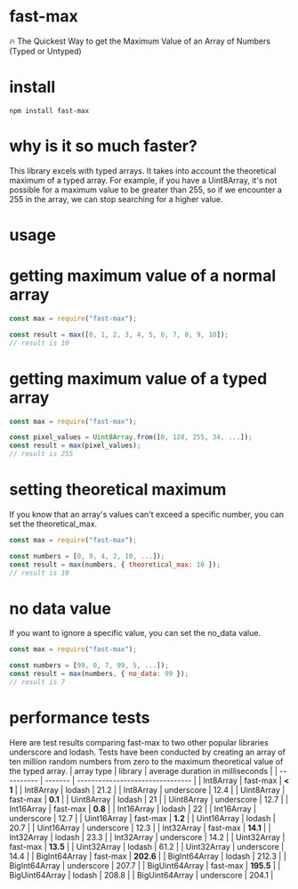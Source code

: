 # fast-max
:fire: The Quickest Way to get the Maximum Value of an Array of Numbers (Typed or Untyped)

# install
```
npm install fast-max
```

# why is it so much faster?
This library excels with typed arrays.  It takes into account the theoretical maximum of a typed array.
For example, if you have a  Uint8Array, it's not possible for a maximum value to be greater than 255,
so if we encounter a 255 in the array, we can stop searching for a higher value.

# usage
# getting maximum value of a normal array
```javascript
const max = require("fast-max");

const result = max([0, 1, 2, 3, 4, 5, 6, 7, 8, 9, 10]);
// result is 10
```

# getting maximum value of a typed array
```javascript
const max = require("fast-max");

const pixel_values = Uint8Array.from([0, 128, 255, 34, ...]);
const result = max(pixel_values);
// result is 255
```

# setting theoretical maximum
If you know that an array's values can't exceed a specific number,
you can set the theoretical_max.
```javascript
const max = require("fast-max");

const numbers = [0, 9, 4, 2, 10, ...]);
const result = max(numbers, { theoretical_max: 10 });
// result is 10
```

# no data value
If you want to ignore a specific value, you can set the no_data value.
```javascript
const max = require("fast-max");

const numbers = [99, 0, 7, 99, 5, ...]);
const result = max(numbers, { no_data: 99 });
// result is 7
```

# performance tests
Here are test results comparing fast-max to two other popular libraries underscore and lodash.
Tests have been conducted by creating an array of ten million random numbers from zero to the maximum
theoretical value of the typed array.
| array type | library | average duration in milliseconds |
| ---------- | ------- | -------------------------------- |
| Int8Array | fast-max | **< 1** |
| Int8Array | lodash | 21.2 |
| Int8Array | underscore | 12.4 |
| Uint8Array | fast-max | **0.1** |
| Uint8Array | lodash | 21 |
| Uint8Array | underscore | 12.7 |
| Int16Array | fast-max | **0.8** |
| Int16Array | lodash | 22 |
| Int16Array | underscore | 12.7 |
| Uint16Array | fast-max | **1.2** |
| Uint16Array | lodash | 20.7 |
| Uint16Array | underscore | 12.3 |
| Int32Array | fast-max | **14.1** |
| Int32Array | lodash | 23.3 |
| Int32Array | underscore | 14.2 |
| Uint32Array | fast-max | **13.5** |
| Uint32Array | lodash | 61.2 |
| Uint32Array | underscore | 14.4 |
| BigInt64Array | fast-max | **202.6** |
| BigInt64Array | lodash | 212.3 |
| BigInt64Array | underscore | 207.7 |
| BigUint64Array | fast-max | **195.5** |
| BigUint64Array | lodash | 208.8 |
| BigUint64Array | underscore | 204.1 |
